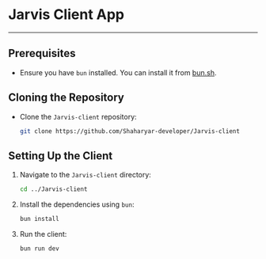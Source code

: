 # Jarvis Client App
---

## Prerequisites

- Ensure you have `bun` installed. You can install it from [bun.sh](https://bun.sh/).

## Cloning the Repository

- Clone the `Jarvis-client` repository:
    ```sh
    git clone https://github.com/Shaharyar-developer/Jarvis-client
    ```

## Setting Up the Client

1. Navigate to the `Jarvis-client` directory:
    ```sh
    cd ../Jarvis-client
    ```

2. Install the dependencies using `bun`:
    ```sh
    bun install
    ```

3. Run the client:
    ```sh
    bun run dev
    ```

